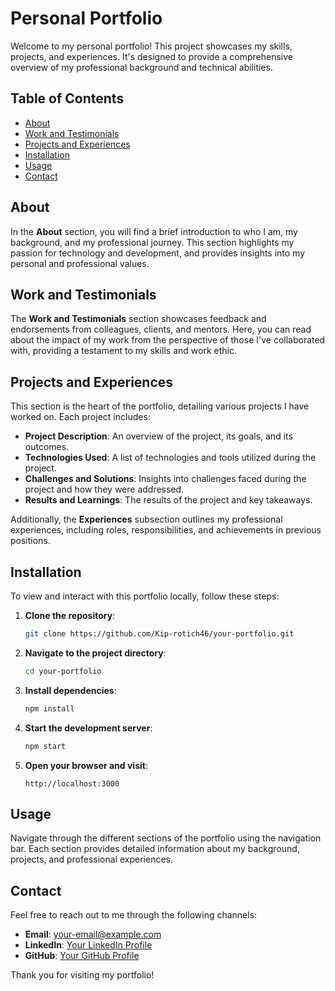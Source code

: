 # Personal Portfolio

Welcome to my personal portfolio! This project showcases my skills, projects, and experiences. It's designed to provide a comprehensive overview of my professional background and technical abilities.

## Table of Contents

- [About](#about)
- [Work and Testimonials](#work-and-testimonials)
- [Projects and Experiences](#projects-and-experiences)
- [Installation](#installation)
- [Usage](#usage)
- [Contact](#contact)

## About

In the **About** section, you will find a brief introduction to who I am, my background, and my professional journey. This section highlights my passion for technology and development, and provides insights into my personal and professional values.

## Work and Testimonials

The **Work and Testimonials** section showcases feedback and endorsements from colleagues, clients, and mentors. Here, you can read about the impact of my work from the perspective of those I've collaborated with, providing a testament to my skills and work ethic.

## Projects and Experiences

This section is the heart of the portfolio, detailing various projects I have worked on. Each project includes:

- **Project Description**: An overview of the project, its goals, and its outcomes.
- **Technologies Used**: A list of technologies and tools utilized during the project.
- **Challenges and Solutions**: Insights into challenges faced during the project and how they were addressed.
- **Results and Learnings**: The results of the project and key takeaways.

Additionally, the **Experiences** subsection outlines my professional experiences, including roles, responsibilities, and achievements in previous positions.

## Installation

To view and interact with this portfolio locally, follow these steps:

1. **Clone the repository**:
   ```sh
   git clone https://github.com/Kip-rotich46/your-portfolio.git
   ```

2. **Navigate to the project directory**:
   ```sh
   cd your-portfolio
   ```

3. **Install dependencies**:
   ```sh
   npm install
   ```

4. **Start the development server**:
   ```sh
   npm start
   ```

5. **Open your browser and visit**:
   ```
   http://localhost:3000
   ```

## Usage

Navigate through the different sections of the portfolio using the navigation bar. Each section provides detailed information about my background, projects, and professional experiences.

## Contact

Feel free to reach out to me through the following channels:

- **Email**: [your-email@example.com](mailto:your-email@example.com)
- **LinkedIn**: [Your LinkedIn Profile](https://linkedin.com/in/gideon-langat)
- **GitHub**: [Your GitHub Profile](https://github.com/Kip-rotich46)

Thank you for visiting my portfolio!
